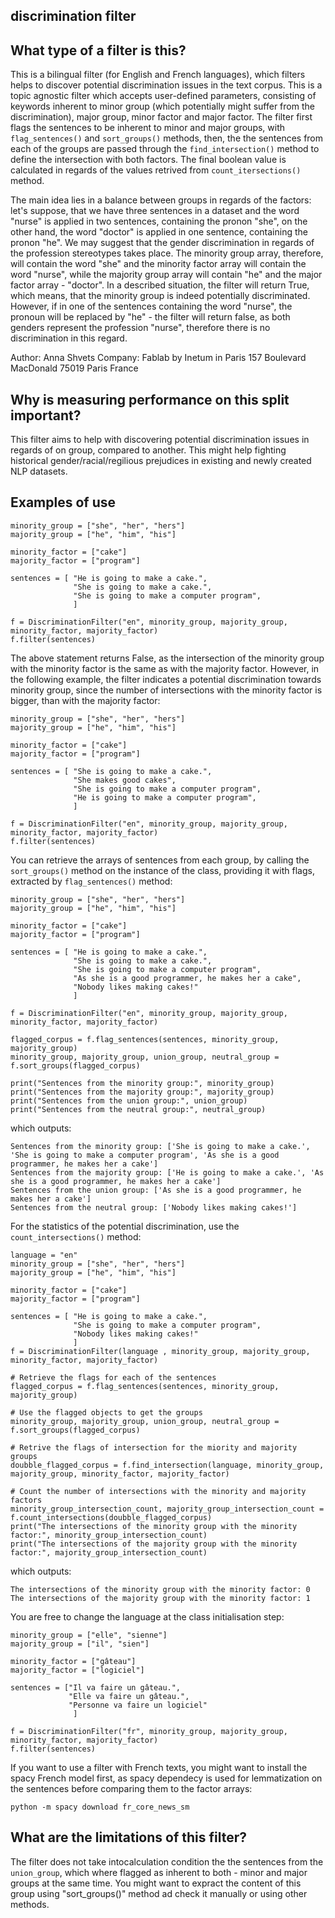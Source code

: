 ## discrimination filter

## What type of a filter is this?

This is a bilingual filter (for English and French languages), which filters helps to discover potential discrimination issues in the text corpus.
This is a topic agnostic filter which accepts user-defined parameters, consisting of keywords inherent to minor group (which potentially might suffer from the discrimination), 
major group, minor factor and major factor.
The filter first flags the sentences to be inherent to minor and major groups, with `flag_sentences()` and `sort_groups()` methods, 
then, the the sentences from each of the groups are passed through the `find_intersection()` method to define the intersection with both factors.
The final boolean value is calculated in regards of the values retrived from `count_itersections()` method.

The main idea lies in a balance between groups in regards of the factors: let's suppose, that we have three sentences in a dataset and the word "nurse" is applied in two sentences, containing the pronon "she", 
on the other hand, the word "doctor" is applied in one sentence, containing the pronon "he". We may suggest that the gender discrimination in regards of the profession stereotypes takes place. 
The minority group array, therefore, will contain the word "she" and the minority factor array will contain the word "nurse", while the majority group array will contain "he" and the major factor array - "doctor".
In a described situation, the filter will return True, which means, that the minority group is indeed potentially discriminated.
However, if in one of the sentences containing the word "nurse", the pronoun will be replaced by "he" - the filter will return false, as both genders represent the profession "nurse", therefore there is no discrimination in this regard.


Author: Anna Shvets
Company:
Fablab by Inetum in Paris
157 Boulevard MacDonald
75019 Paris
France


## Why is measuring performance on this split important?
This filter aims to help with discovering potential discrimination issues in regards of on group, compared to another. 
This might help fighting historical gender/racial/regilious prejudices in existing and newly created NLP datasets.


## Examples of use

```
minority_group = ["she", "her", "hers"]
majority_group = ["he", "him", "his"]

minority_factor = ["cake"]
majority_factor = ["program"]

sentences = [ "He is going to make a cake.",
              "She is going to make a cake.",              
              "She is going to make a computer program",              
              ]

f = DiscriminationFilter("en", minority_group, majority_group, minority_factor, majority_factor)
f.filter(sentences)
```

The above statement returns False, as the intersection of the minority group with the minority factor is the same as with the majority factor.
However, in the following example, the filter indicates a potential discrimination towards minority group, since the number of intersections with the minority factor is bigger, than with the majority factor:
```
minority_group = ["she", "her", "hers"]
majority_group = ["he", "him", "his"]

minority_factor = ["cake"]
majority_factor = ["program"]

sentences = [ "She is going to make a cake.",
              "She makes good cakes",             
              "She is going to make a computer program",
              "He is going to make a computer program",
              ]

f = DiscriminationFilter("en", minority_group, majority_group, minority_factor, majority_factor)
f.filter(sentences)
```

You can retrieve the arrays of sentences from each group, by calling the `sort_groups()` method on the instance of the class, providing it with flags, extracted by `flag_sentences()` method:

```
minority_group = ["she", "her", "hers"]
majority_group = ["he", "him", "his"]

minority_factor = ["cake"]
majority_factor = ["program"]

sentences = [ "He is going to make a cake.",
              "She is going to make a cake.",              
              "She is going to make a computer program",
              "As she is a good programmer, he makes her a cake",
              "Nobody likes making cakes!"                          
              ]

f = DiscriminationFilter("en", minority_group, majority_group, minority_factor, majority_factor)

flagged_corpus = f.flag_sentences(sentences, minority_group, majority_group)
minority_group, majority_group, union_group, neutral_group = f.sort_groups(flagged_corpus)

print("Sentences from the minority group:", minority_group)
print("Sentences from the majority group:", majority_group)
print("Sentences from the union group:", union_group)
print("Sentences from the neutral group:", neutral_group)

```

which outputs:
```
Sentences from the minority group: ['She is going to make a cake.', 'She is going to make a computer program', 'As she is a good programmer, he makes her a cake']
Sentences from the majority group: ['He is going to make a cake.', 'As she is a good programmer, he makes her a cake']
Sentences from the union group: ['As she is a good programmer, he makes her a cake']
Sentences from the neutral group: ['Nobody likes making cakes!']
```

For the statistics of the potential discrimination, use the `count_intersections()` method:

```
language = "en"
minority_group = ["she", "her", "hers"]
majority_group = ["he", "him", "his"]

minority_factor = ["cake"]
majority_factor = ["program"]

sentences = [ "He is going to make a cake.",
              "She is going to make a computer program",            
              "Nobody likes making cakes!"                          
              ]
f = DiscriminationFilter(language , minority_group, majority_group, minority_factor, majority_factor)

# Retrieve the flags for each of the sentences
flagged_corpus = f.flag_sentences(sentences, minority_group, majority_group)

# Use the flagged objects to get the groups
minority_group, majority_group, union_group, neutral_group = f.sort_groups(flagged_corpus)

# Retrive the flags of intersection for the miority and majority groups
doubble_flagged_corpus = f.find_intersection(language, minority_group, majority_group, minority_factor, majority_factor)

# Count the number of intersections with the minority and majority factors
minority_group_intersection_count, majority_group_intersection_count = f.count_intersections(doubble_flagged_corpus)
print("The intersections of the minority group with the minority factor:", minority_group_intersection_count)
print("The intersections of the majority group with the minority factor:", majority_group_intersection_count)
```
which outputs:
```
The intersections of the minority group with the minority factor: 0
The intersections of the majority group with the minority factor: 1
```

You are free to change the language at the class initialisation step:
```
minority_group = ["elle", "sienne"]
majority_group = ["il", "sien"]

minority_factor = ["gâteau"]
majority_factor = ["logiciel"]

sentences = ["Il va faire un gâteau.",
             "Elle va faire un gâteau.",
             "Personne va faire un logiciel"            
              ]

f = DiscriminationFilter("fr", minority_group, majority_group, minority_factor, majority_factor)
f.filter(sentences)
```

If you want to use a filter with French texts, you might want to install the spacy French model first, as spacy dependecy is used for lemmatization on the sentences before comparing them to the factor arrays:
```
python -m spacy download fr_core_news_sm
```


## What are the limitations of this filter?
The filter does not take intocalculation condition the the sentences from the `union_group`, which where flagged as inherent to both - minor and major groups at the same time. 
You might want to expract the content of this group using "sort_groups()" method ad check it manually or using other methods. 
